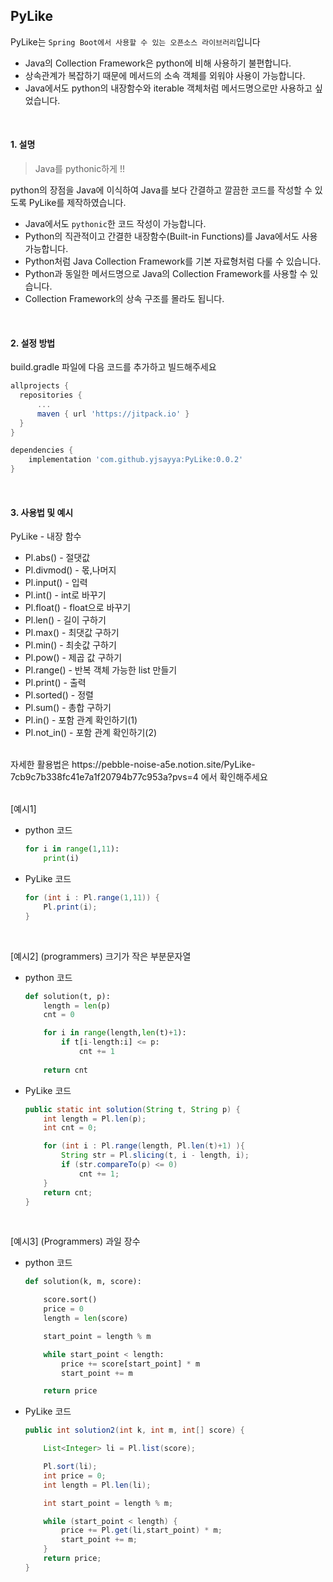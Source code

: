 ## PyLike

PyLike는 `Spring Boot에서 사용할 수 있는 오픈소스 라이브러리`입니다

 - Java의 Collection Framework은 python에 비해 사용하기 불편합니다.
 - 상속관계가 복잡하기 때문에 메서드의 소속 객체를 외워야 사용이 가능합니다.
 - Java에서도 python의 내장함수와 iterable 객체처럼 메서드명으로만 사용하고 싶었습니다.

<br/>

#### 1. 설명

> Java를 pythonic하게 !!

python의 장점을 Java에 이식하여 Java를 보다 간결하고 깔끔한 코드를 작성할 수 있도록 PyLike를 제작하였습니다.

- Java에서도 `pythonic`한 코드 작성이 가능합니다.
- Python의 직관적이고 간결한 내장함수(Built-in Functions)를 Java에서도 사용 가능합니다.
- Python처럼 Java Collection Framework를 기본 자료형처럼 다룰 수 있습니다.
- Python과 동일한 메서드명으로 Java의 Collection Framework를 사용할 수 있습니다.
- Collection Framework의 상속 구조를 몰라도 됩니다.

<br/>

#### 2. 설정 방법

build.gradle 파일에 다음 코드를 추가하고 빌드해주세요
```build.gradle
allprojects {
  repositories {
      ...
      maven { url 'https://jitpack.io' }
  }
}

dependencies {
    implementation 'com.github.yjsayya:PyLike:0.0.2'
}
```
<br/>

#### 3. 사용법 및 예시

PyLike - 내장 함수
- Pl.abs() - 절댓값
- Pl.divmod() - 몫,나머지
- Pl.input() - 입력
- Pl.int() - int로 바꾸기
- Pl.float() - float으로 바꾸기
- Pl.len() - 길이 구하기
- Pl.max() - 최댓값 구하기
- Pl.min() - 최솟값 구하기
- Pl.pow() - 제곱 값 구하기
- Pl.range() - 반복 객체 가능한 list 만들기
- Pl.print() - 출력
- Pl.sorted() - 정렬
- Pl.sum() - 총합 구하기
- Pl.in() - 포함 관계 확인하기(1)
- Pl.not_in() - 포함 관계 확인하기(2)

<br/>
자세한 활용법은 https://pebble-noise-a5e.notion.site/PyLike-7cb9c7b338fc41e7a1f20794b77c953a?pvs=4 에서 확인해주세요
<br/>
<br/>

[예시1] 

- python 코드

    ```python
    for i in range(1,11):
        print(i)
    ```


- PyLike 코드

    ```java
    for (int i : Pl.range(1,11)) {
        Pl.print(i);
    }
    ```
<br/>

[예시2] (programmers) 크기가 작은 부분문자열

- python 코드

    ```python
    def solution(t, p):
        length = len(p)
        cnt = 0
    
        for i in range(length,len(t)+1):
            if t[i-length:i] <= p:
                cnt += 1
        
        return cnt
    ```

- PyLike 코드

    ```java
    public static int solution(String t, String p) {
        int length = Pl.len(p);
        int cnt = 0;
    
        for (int i : Pl.range(length, Pl.len(t)+1) ){
            String str = Pl.slicing(t, i - length, i);
            if (str.compareTo(p) <= 0)
                cnt += 1;
        }
        return cnt;
    }
    ```
<br/>

[예시3] (Programmers) 과일 장수

- python 코드

    ```python
    def solution(k, m, score):
    
        score.sort()
        price = 0
        length = len(score)
    
        start_point = length % m
    
        while start_point < length:
            price += score[start_point] * m
            start_point += m
    
        return price
    ```

- PyLike 코드

    ```java
    public int solution2(int k, int m, int[] score) {
    
        List<Integer> li = Pl.list(score);
    
        Pl.sort(li);
        int price = 0;
        int length = Pl.len(li);
    
        int start_point = length % m;
    
        while (start_point < length) {
            price += Pl.get(li,start_point) * m;
            start_point += m;
        }
        return price;
    }
    ```